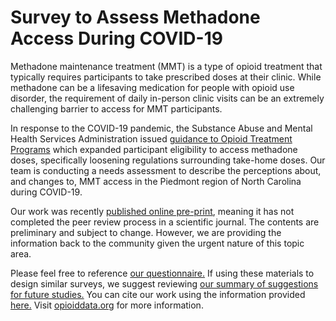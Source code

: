 # Survey to Assess Methadone Access During COVID-19
Methadone maintenance treatment (MMT) is a type of opioid treatment that typically requires participants to take prescribed doses at their clinic. While methadone can be a lifesaving medication for people with opioid use disorder, the requirement of daily in-person clinic visits can be an extremely challenging barrier to access for MMT participants.
<br>

In response to the COVID-19 pandemic, the Substance Abuse and Mental Health Services Administration issued [guidance to Opioid Treatment Programs](https://www.samhsa.gov/sites/default/files/otp-guidance-20200316.pdf/) which expanded participant eligibility to access methadone doses, specifically loosening regulations surrounding take-home doses. Our team is conducting a needs assessment to describe the perceptions about, and changes to, MMT access in the Piedmont region of North Carolina during COVID-19.
<br>

Our work was recently [published online pre-print](https://www.medrxiv.org/content/10.1101/2020.08.31.20185249v1/), meaning it has not completed the peer review process in a scientific journal. The contents are preliminary and subject to change. However, we are providing the information back to the community given the urgent nature of this topic area.
<br>

Please feel free to reference [our questionnaire.](documents/Methadone_Access_During_COVID_Survey_Tool.pdf) 
If using these materials to design similar surveys, we suggest reviewing [our summary of suggestions for future studies.](documents/Methadone_Access_During_COVID_Survey_Design_Suggestions.docx)
You can cite our work using the information provided [here.](https://cdr.lib.unc.edu/concern/articles/f7623n407)
Visit [opioiddata.org](https://www.opioiddata.org/) for more information. 

